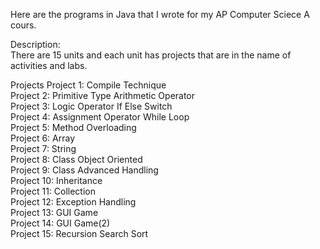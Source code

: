 Here are the programs in Java that I wrote for my AP Computer Sciece A cours.  <br />

Description:  <br />
There are 15 units and each unit has projects that are in the name of activities and labs.  <br />

Projects
Project 1: Compile Technique  <br />
Project 2: Primitive Type Arithmetic Operator  <br />
Project 3: Logic Operator If Else Switch  <br />
Project 4: Assignment Operator While Loop  <br />
Project 5: Method Overloading  <br />
Project 6: Array  <br />
Project 7: String  <br />
Project 8: Class Object Oriented  <br />
Project 9: Class Advanced Handling  <br />
Project 10: Inheritance  <br />
Project 11: Collection  <br />
Project 12: Exception Handling  <br />
Project 13: GUI Game  <br />
Project 14: GUI Game(2)  <br />
Project 15: Recursion Search Sort  <br />
